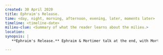 ```yaml
---
created: 30 April 2020
title: Ephraim's Release.
time: <day, night, morning, afternoon, evening, later, moments later>
timeline: <timeline-date>
milieu-clue: <Summary of what the reader learns about the milieu.>
location:
synopsis: |
   **Ephraim's Release.** Ephraim & Mortimer talk at the end, with Mortimer telling Ephraim he should disappear; and Ephraim agreeing.

---
```


